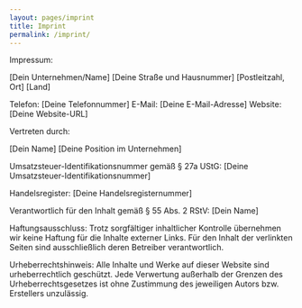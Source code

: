 ```yaml
---
layout: pages/imprint 
title: Imprint 
permalink: /imprint/
---
```


Impressum:

[Dein Unternehmen/Name]
[Deine Straße und Hausnummer]
[Postleitzahl, Ort]
[Land]

Telefon: [Deine Telefonnummer]
E-Mail: [Deine E-Mail-Adresse]
Website: [Deine Website-URL]

Vertreten durch:

[Dein Name]
[Deine Position im Unternehmen]

Umsatzsteuer-Identifikationsnummer gemäß § 27a UStG:
[Deine Umsatzsteuer-Identifikationsnummer]

Handelsregister:
[Deine Handelsregisternummer]

Verantwortlich für den Inhalt gemäß § 55 Abs. 2 RStV:
[Dein Name]

Haftungsausschluss:
Trotz sorgfältiger inhaltlicher Kontrolle übernehmen wir keine Haftung für die Inhalte externer Links. Für den Inhalt der verlinkten Seiten sind ausschließlich deren Betreiber verantwortlich.

Urheberrechtshinweis:
Alle Inhalte und Werke auf dieser Website sind urheberrechtlich geschützt. Jede Verwertung außerhalb der Grenzen des Urheberrechtsgesetzes ist ohne Zustimmung des jeweiligen Autors bzw. Erstellers unzulässig.
